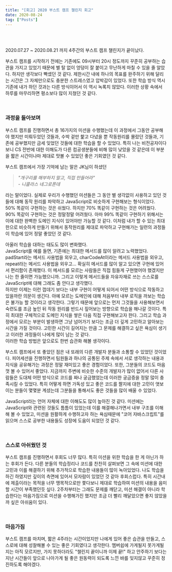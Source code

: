 ```yaml
---
title: "[회고] 2020 부스트 캠프 챌린지 회고"
date: 2020-08-24
tag: ["Posts"]
---
```


<br><br>

2020.07.27 ~ 2020.08.21 까지 4주간의 부스트 캠프 챌린지가 끝이났다.

부스트 캠프를 시작하기 전에는 기존에도 09시부터 20시 정도까지 꾸준히 공부하는 습관을 가지고 있었기 때문에 별 탈 없이 엉덩이 잘 붙이고 무난하게 마칠 수 있을 줄 알았다. 하지만 생각보다 빡셌던 것 같다. 제한시간 내에 하나의 목표를 완주하기 위해 달리는 시간은 그 자체만으로도 충분한 스트레스였고 압박감이 있었다. 또한 학습 방식 역시 기존에 내가 하던 것과는 다른 방식이어서 이 역시 녹록치 않았다. 이러한 상황 속에서 하루를 마무리하면 평소보다 많이 지쳤던 것 같다.

<br>

### 과정을 돌아보며

부스트 캠프를 진행하면서 총 16가지의 미션을 수행했는데 이 과정에서 그동안 공부해야 했지만 미뤄두었던 것들과, 수박 겉만 핥고 다녔을 뿐 작동원리를 몰랐던 것들과, 기존에 공부했지만 금세 잊었던 것들에 대한 학습을 할 수 있었다. 특히 나는 비전공자이다 보니 CS 전반에 대한 이해도가 다른 컴공생분들에 비해 많이 낮았을 것 같은데 이 부분을 짧은 시간이나마 제대로 맛볼 수 있었던 좋은 기회였던 것 같다.

부스트 캠프에서 가장 기억에 남는 말은 JK님이 하셨던  
> *"개구리를 해부하지 말고, 직접 만들어라"  
  \- 니콜라스 네그로폰데*

라는 말이었다. 실제로 우리가 수행했던 미션들은 그 동안 별 생각없이 사용하고 있던 것들에 대해 동작 원리를 파악하고 JavaScript로 비슷하게 구현해보는 형식이었다.  
50% 똑같이 구현하는 것은 쉬웠다. 하지만 70% 똑같이 구현하는 것은 어려웠다. 90% 똑같이 구현하는 것은 정말정말 어려웠다. 아마 99% 똑같이 구현하기 위해서는 이에 대한 완벽한 도메인 지식이 있어야만 가능할 것 같다. 이처럼 내가 할 수 있는 최대한으로 비슷하게 만들기 위해서 동작원리를 제대로 파악하고 구현해가는  일련의 과정들이 학습에 있어 정말 좋았던 것 같다.

아울러 학습을 대하는 태도도 많이 변화했다.  
JavaScript를 예를 들면, 기존에는 최대한 메서드를 많이 알려고 노력했었다. padStart라는 메서드 사용법을 외우고, charCodeAt이라는 메서드 사용법을 외우고, repeat라는 메서드 사용법을 외우고...
확실히 메서드를 많이 알고 있으면 구현에 있어서 편리함이 존재했다. 이 메서드를 모르는 사람들은 직접 힘들게 구현했어야 했겠지만 나는 한 줄이면 가능했으니까. 그리고 이렇게 메서드들을 자유자재로 쓰는 스스로를 JavaScript에 대해 그래도 좀 안다고 생각했다.  
하지만 이제는 이런 껍데기 보다는 내부 구현이 어떻게 되어서 어떤 방식으로 작동하고 있을까란 의문이 생긴다. 아예 모르는 도메인에 대해 처음부터 내부 로직을 까보는 학습은 불가능 할 것이라고 생각한다. 그렇기 때문에 앞으로는 먼저 그것들을 사용해보면서 숙련도를 조금 높인 뒤 작동 원리를 반드시 짚어보는 방향으로 학습을 해나갈 것이다. 특히 최대한 구체적으로 도메인 지식을 쌓은 다음 직접 구현해보고자 한다. 그리고 학습 과정에서 모르는 부분이 발생하면 그냥 넘어가기 보다는 조금 더 깊게 고민하고 알아보는 시간을 가질 것이다. 고민한 시간이 길어지는 만큼 그 문제를 해결하고 싶은 욕심이 생기고 이러한 과정들이 나에게 많이 남는 것 같다.  
이러한 학습 방법은 앞으로도 한번 습관화 해볼 생각이다.

부스트 캠프에서 또 좋았던 점은 내 또래의 다른 개발자 분들과 소통할 수 있었던 것이었다. 피어세션을 진행하면서 팀원들과 하나의 공통된 주제 속에서 서로 생각하는 내용과 지식을 공유해가는 과정은 정말 재미있고 좋은 경험이었다. 또한, 그분들의 코드도 마음 껏 볼 수 있어서 좋았다. 지금까지 주변에 비슷한 수준의 개발자가 많이 없어서 다른 사람들은 도대체 어떤 방식으로 코드를 짜나 궁금했었는데 이러한 궁금증을 정말 많이 충족시킬 수 있었다. 특히 어떻게 하면 가독성 있고 좋은 코드를 짤지에 대한 고민이 엿보이는 분들이 몇몇분 계셨는데 그분들을 통해서도 좋은 것들을 많이 배울 수 있었다.

JavaScript라는 언어 자체에 대한 이해도도 많이 높아진 것 같다. 미션에는 JavaScript와 관련된 것들도 틈틈이 있었는데 이를 해결해나가면서 내부 구조를 이해해 볼 수 있었고, 미션을 원활하게 수행하고자 하는 욕심때문에 "코어 자바스크립트"를 읽으며 스스로 공부한 내용들도 성장에 도움이 되었던 것 같다.

<br>

### 스스로 아쉬웠던 것

부스트 캠프를 진행하면서 후회도 너무 많다. 특히 미션을 위한 학습을 한 게 아닌가 하는 후회가 든다. 다른 분들의 학습정리나 코드를 찬찬히 살펴보면 그 속에 미션에 대한 고민과 이를 해결하기 위해 추가적으로 학습한 내용들이 많이 녹아있었다. 나도 학습을 하긴 하였지만 깊이의 측면에 있어서 모자람이 있었던 것 같아 후회스럽다. 특히 시간내에 제출이라는 목적을 너무 맹목적으로만 쫓다보니 제대로 학습하여 미션의 내용을 음미할 시간이 부족했던듯 싶다. 2주차부터는 그래도 문제를 깨닫고, 미션 해결이 아니라 학습한다는 마음가짐으로 미션을 수행해가진 했지만 조금 더 빨리 깨달았으면 좋지 않았을까 싶은 아쉬움이 있다.

<br>

### 마음가짐

부스트 캠프를 마치며, 짧은 4주라는 시간이었지만 나에게 있어 좋은 습관을 만들고, 스스로에 대해 성찰해볼 수 있는 좋은 기회였다고 생각한다. 멤버쉽에 가게될지 못가게될지는 아직 모르지만, 가지 못하더라도 "챌린지 끝이니까 이제 끝!" 하고 안주하기 보다는 지난 시간들이 앞으로 나아가게 될 좋은 원동력이 되도록 느낀 바를 잊지않고 꾸준히 정진하도록 해야겠다.

<br><br>
